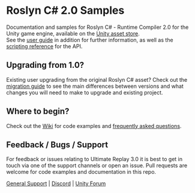 # Roslyn C# 2.0 Samples
Documentation and samples for Roslyn C# - Runtime Compiler 2.0 for the Unity game engine, available on the [Unity asset store](https://assetstore.unity.com/packages/tools/utilities/roslyn-c-runtime-compiler-2-0-316580).  
See the [user guide](http://trivialinteractive.co.uk/products/documentation/roslyncsharp20/UserGuide.pdf) in addition for further information, as well as the [scripting reference](https://trivialinteractive.co.uk/products/scriptingreference/roslyncsharp20) for the API.

## Upgrading from 1.0?
Existing user upgrading from the original Roslyn C# asset? Check out the [migration guide](https://github.com/TrivialInteractive/Roslyn-CSharp-2.0-Samples/wiki/Upgrade-Guide-(1.0-%E2%80%90-2.0)) to see the main differences between versions and what changes you will need to make to upgrade and existing project.

## Where to begin?
Check out the [Wiki](https://github.com/TrivialInteractive/Roslyn-CSharp-2.0-Samples/wiki) for code examples and [frequently asked questions](https://github.com/TrivialInteractive/Roslyn-CSharp-2.0-Samples/wiki/FAQ).

## Feedback / Bugs / Support
For feedback or issues relating to Ultimate Replay 3.0 it is best to get in touch via one of the support channels or open an issue. Pull requests are welcome for code examples and documentation in this repo.

[General Support](https://trivialinteractive.co.uk/support.html) | [Discord](https://discord.gg/sHREXjmwa2) | [Unity Forum](https://discussions.unity.com/t/coming-soon-roslyn-c-2-0-next-generation-c-runtime-compiler/1629815)
